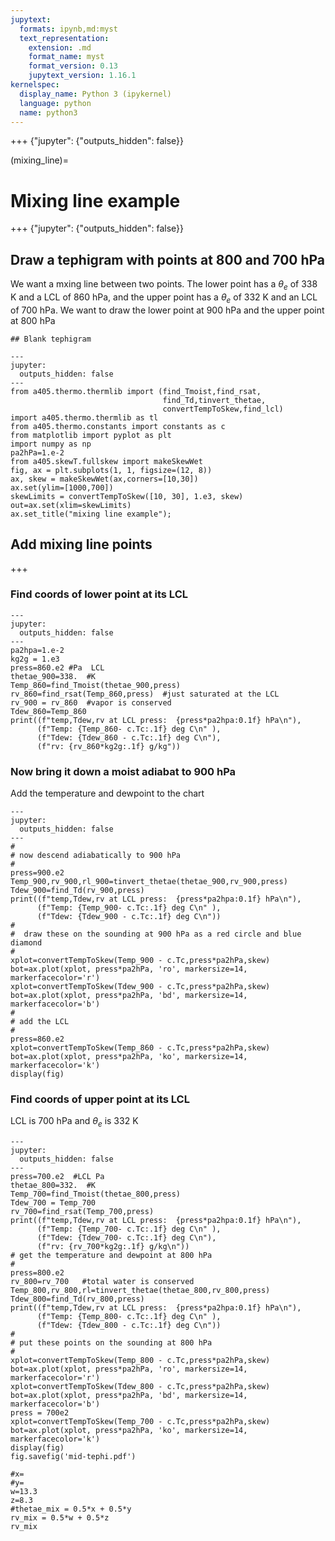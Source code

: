 ```yaml
---
jupytext:
  formats: ipynb,md:myst
  text_representation:
    extension: .md
    format_name: myst
    format_version: 0.13
    jupytext_version: 1.16.1
kernelspec:
  display_name: Python 3 (ipykernel)
  language: python
  name: python3
---
```


+++ {"jupyter": {"outputs_hidden": false}}

(mixing_line)=
# Mixing line example

+++ {"jupyter": {"outputs_hidden": false}}

## Draw a tephigram with points at 800 and 700 hPa

We want a mxing line between two points.  The lower point has a $\theta_e$ of 338 K
and a LCL of 860 hPa, and the upper point has  a $\theta_e$ of 332 K and an LCL of 700 hPa.  We want to
draw the lower point at 900 hPa and the upper point at 800 hPa

```{code-cell} ipython3
## Blank tephigram
```

```{code-cell} ipython3
---
jupyter:
  outputs_hidden: false
---
from a405.thermo.thermlib import (find_Tmoist,find_rsat,
                                  find_Td,tinvert_thetae,
                                  convertTempToSkew,find_lcl)
import a405.thermo.thermlib as tl
from a405.thermo.constants import constants as c
from matplotlib import pyplot as plt
import numpy as np
pa2hPa=1.e-2
from a405.skewT.fullskew import makeSkewWet
fig, ax = plt.subplots(1, 1, figsize=(12, 8))
ax, skew = makeSkewWet(ax,corners=[10,30])
ax.set(ylim=[1000,700])
skewLimits = convertTempToSkew([10, 30], 1.e3, skew)
out=ax.set(xlim=skewLimits)
ax.set_title("mixing line example");
```

## Add mixing line points

+++

### Find coords of lower point at its LCL

```{code-cell} ipython3
---
jupyter:
  outputs_hidden: false
---
pa2hpa=1.e-2
kg2g = 1.e3
press=860.e2 #Pa  LCL
thetae_900=338.  #K
Temp_860=find_Tmoist(thetae_900,press)
rv_860=find_rsat(Temp_860,press)  #just saturated at the LCL
rv_900 = rv_860  #vapor is conserved
Tdew_860=Temp_860
print((f"temp,Tdew,rv at LCL press:  {press*pa2hpa:0.1f} hPa\n"),
      (f"Temp: {Temp_860- c.Tc:.1f} deg C\n" ),
      (f"Tdew: {Tdew_860 - c.Tc:.1f} deg C\n"),
      (f"rv: {rv_860*kg2g:.1f} g/kg"))
```

### Now bring it down a moist adiabat to 900 hPa

Add the temperature and dewpoint to the chart

```{code-cell} ipython3
---
jupyter:
  outputs_hidden: false
---
#
# now descend adiabatically to 900 hPa
#
press=900.e2
Temp_900,rv_900,rl_900=tinvert_thetae(thetae_900,rv_900,press)
Tdew_900=find_Td(rv_900,press)
print((f"temp,Tdew,rv at LCL press:  {press*pa2hpa:0.1f} hPa\n"),
      (f"Temp: {Temp_900- c.Tc:.1f} deg C\n" ),
      (f"Tdew: {Tdew_900 - c.Tc:.1f} deg C\n"))
#
#  draw these on the sounding at 900 hPa as a red circle and blue diamond
#
xplot=convertTempToSkew(Temp_900 - c.Tc,press*pa2hPa,skew)
bot=ax.plot(xplot, press*pa2hPa, 'ro', markersize=14, markerfacecolor='r')
xplot=convertTempToSkew(Tdew_900 - c.Tc,press*pa2hPa,skew)
bot=ax.plot(xplot, press*pa2hPa, 'bd', markersize=14, markerfacecolor='b')
#
# add the LCL
#
press=860.e2
xplot=convertTempToSkew(Temp_860 - c.Tc,press*pa2hPa,skew)
bot=ax.plot(xplot, press*pa2hPa, 'ko', markersize=14, markerfacecolor='k')
display(fig)
```

### Find coords of upper point at its LCL

LCL is 700 hPa and $\theta_e$ is 332 K

```{code-cell} ipython3
---
jupyter:
  outputs_hidden: false
---
press=700.e2  #LCL Pa
thetae_800=332.  #K
Temp_700=find_Tmoist(thetae_800,press)
Tdew_700 = Temp_700
rv_700=find_rsat(Temp_700,press)
print((f"temp,Tdew,rv at LCL press:  {press*pa2hpa:0.1f} hPa\n"),
      (f"Temp: {Temp_700- c.Tc:.1f} deg C\n" ),
      (f"Tdew: {Tdew_700- c.Tc:.1f} deg C\n"),
      (f"rv: {rv_700*kg2g:.1f} g/kg\n"))
# get the temperature and dewpoint at 800 hPa
#
press=800.e2
rv_800=rv_700   #total water is conserved
Temp_800,rv_800,rl=tinvert_thetae(thetae_800,rv_800,press)
Tdew_800=find_Td(rv_800,press)
print((f"temp,Tdew,rv at LCL press:  {press*pa2hpa:0.1f} hPa\n"),
      (f"Temp: {Temp_800- c.Tc:.1f} deg C\n" ),
      (f"Tdew: {Tdew_800 - c.Tc:.1f} deg C\n"))
#
# put these points on the sounding at 800 hPa
#
xplot=convertTempToSkew(Temp_800 - c.Tc,press*pa2hPa,skew)
bot=ax.plot(xplot, press*pa2hPa, 'ro', markersize=14, markerfacecolor='r')
xplot=convertTempToSkew(Tdew_800 - c.Tc,press*pa2hPa,skew)
bot=ax.plot(xplot, press*pa2hPa, 'bd', markersize=14, markerfacecolor='b')
press = 700e2
xplot=convertTempToSkew(Temp_700 - c.Tc,press*pa2hPa,skew)
bot=ax.plot(xplot, press*pa2hPa, 'ko', markersize=14, markerfacecolor='k')
display(fig)
fig.savefig('mid-tephi.pdf')
```

```{code-cell} ipython3
#x=
#y=
w=13.3
z=8.3
#thetae_mix = 0.5*x + 0.5*y
rv_mix = 0.5*w + 0.5*z
rv_mix
```

```{code-cell} ipython3

```
